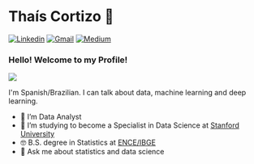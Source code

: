 # Thaís Cortizo 👋

[![Linkedin](https://img.shields.io/badge/LinkedIn-blue?style=for-the-badge&logo=Linkedin)](https://www.linkedin.com/in/thaiscortizo)
[![Gmail](https://img.shields.io/badge/-Gmail-c14438?style=for-the-badge&logo=Gmail&logoColor=white&link=mailto:thaiscortizo93@gmail.com)](mailto:thaiscortizo93@gmail.com)
[![Medium](https://img.shields.io/badge/Medium-Medium-lightgrey)](https://thaiscortizo.medium.com/)

### Hello! Welcome to my Profile!
<img style="margin: 0 auto" src="https://pa1.narvii.com/6773/0adfa7139f8547004174d1f71ed1ef3172699fec_hq.gif">

I'm Spanish/Brazilian. I can talk about data, machine learning and deep learning. 

- 🔭 I’m Data Analyst
- 🌱 I’m studying to become a Specialist in Data Science at <a target="_blank" href="https://online.stanford.edu/">Stanford University</a>
- 🤓 B.S. degree in Statistics at <a target="_blank" href="https://ence.ibge.gov.br//">ENCE/IBGE</a>
- 💬 Ask me about statistics and data science
